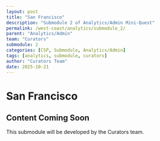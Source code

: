```yaml
---
layout: post
title: "San Francisco"
description: "Submodule 2 of Analytics/Admin Mini-Quest"
permalink: /west-coast/analytics/submodule_2/
parent: "Analytics/Admin"
team: "Curators"
submodule: 2
categories: [CSP, Submodule, Analytics/Admin]
tags: [analytics, submodule, curators]
author: "Curators Team"
date: 2025-10-21
---
```


# San Francisco

## Content Coming Soon
This submodule will be developed by the Curators team.
